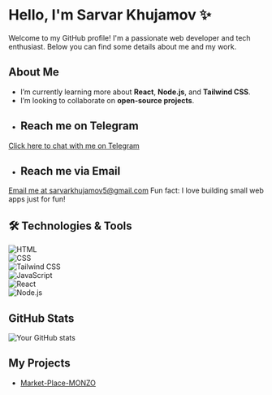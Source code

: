 # Hello, I'm Sarvar Khujamov ✨

Welcome to my GitHub profile! I'm a passionate web developer and tech enthusiast. Below you can find some details about me and my work.

## About Me
-  I’m currently learning more about **React**, **Node.js**, and **Tailwind CSS**.
-  I’m looking to collaborate on **open-source projects**.
- ##  Reach me on Telegram  
[Click here to chat with me on Telegram](https://t.me/sarvarkhujamov)
- ##  Reach me via Email  
[Email me at sarvarkhujamov5@gmail.com](mailto:sarvarkhujamov5@gmail.com)
 Fun fact: I love building small web apps just for fun!

## 🛠 Technologies & Tools
![HTML](https://img.shields.io/badge/HTML-5-000000?style=for-the-badge&logo=html5&logoColor=ffffff)  
![CSS](https://img.shields.io/badge/CSS-3-000000?style=for-the-badge&logo=css3&logoColor=ffffff)  
![Tailwind CSS](https://img.shields.io/badge/TailwindCSS-1.0-000000?style=for-the-badge&logo=tailwindcss&logoColor=ffffff)  
![JavaScript](https://img.shields.io/badge/JavaScript-ES6-000000?style=for-the-badge&logo=javascript&logoColor=ffffff)  
![React](https://img.shields.io/badge/React-18-000000?style=for-the-badge&logo=react&logoColor=ffffff)  
![Node.js](https://img.shields.io/badge/Node.js-16-000000?style=for-the-badge&logo=node.js&logoColor=ffffff)

##  GitHub Stats

![Your GitHub stats](https://github-readme-stats.vercel.app/api?username=sarkuzb&show_icons=true&theme=radical)

##  My Projects
- [Market-Place-MONZO](https://sarkuzb.github.io/Market-Place-MONZO/)

